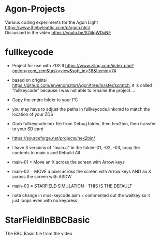 # Agon-Projects
Various coding experiments for the Agon Light https://www.thebyteattic.com/p/agon.html  
Discussed in the video https://youtu.be/S7iilqWDxNE

# fullkeycode
* Project for use with ZDS II https://www.zilog.com/index.php?option=com_zcm&task=view&soft_id=38&Itemid=74
* based on original https://github.com/envenomator/Agon/tree/master/scratch, it is called "fullkeycode" because I was not able to rename the project....
* Copy the entire folder to your PC
* you may have to adjust the paths in fullkeycode.linkcmd to match the location of your ZDS
* Grab fullkeycode.hex file from Debug folder, then hex2bin, then transfer to your SD card
* https://sourceforge.net/projects/hex2bin/


* I have 3 versions of "main.c" in the folder-01, -02, -03, copy the contents to main.c and Rebuild All
* main-01 = Move an X across the screen with Arrow keys
* main-02 = MOVE a pixel across the screen with Arrow keys AND an X across the screen with ASDW
* main-03 = STARFIELD SIMULATION - THIS IS THE DEFAULT

* note change in mos-keycode.asm = commented out the waitkey so it just loops even with no keypress

# StarFieldInBBCBasic
The BBC Basic file from the video 
